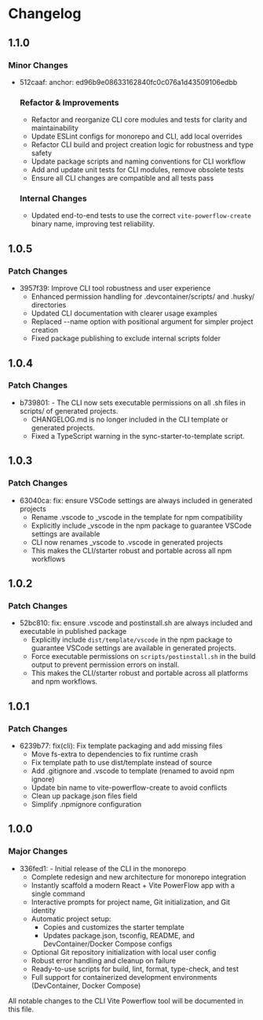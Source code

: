 # Changelog

## 1.1.0

### Minor Changes

- 512caaf: anchor: ed96b9e08633162840fc0c076a1d43509106edbb

  ### Refactor & Improvements
  - Refactor and reorganize CLI core modules and tests for clarity and maintainability
  - Update ESLint configs for monorepo and CLI, add local overrides
  - Refactor CLI build and project creation logic for robustness and type safety
  - Update package scripts and naming conventions for CLI workflow
  - Add and update unit tests for CLI modules, remove obsolete tests
  - Ensure all CLI changes are compatible and all tests pass

  ### Internal Changes
  - Updated end-to-end tests to use the correct `vite-powerflow-create` binary name, improving test reliability.

## 1.0.5

### Patch Changes

- 3957f39: Improve CLI tool robustness and user experience
  - Enhanced permission handling for .devcontainer/scripts/ and .husky/ directories
  - Updated CLI documentation with clearer usage examples
  - Replaced --name option with positional argument for simpler project creation
  - Fixed package publishing to exclude internal scripts folder

## 1.0.4

### Patch Changes

- b739801: - The CLI now sets executable permissions on all .sh files in scripts/ of generated projects.
  - CHANGELOG.md is no longer included in the CLI template or generated projects.
  - Fixed a TypeScript warning in the sync-starter-to-template script.

## 1.0.3

### Patch Changes

- 63040ca: fix: ensure VSCode settings are always included in generated projects
  - Rename .vscode to \_vscode in the template for npm compatibility
  - Explicitly include \_vscode in the npm package to guarantee VSCode settings are available
  - CLI now renames \_vscode to .vscode in generated projects
  - This makes the CLI/starter robust and portable across all npm workflows

## 1.0.2

### Patch Changes

- 52bc810: fix: ensure .vscode and postinstall.sh are always included and executable in published package
  - Explicitly include `dist/template/vscode` in the npm package to guarantee VSCode settings are available in generated projects.
  - Force executable permissions on `scripts/postinstall.sh` in the build output to prevent permission errors on install.
  - This makes the CLI/starter robust and portable across all platforms and npm workflows.

## 1.0.1

### Patch Changes

- 6239b77: fix(cli): Fix template packaging and add missing files
  - Move fs-extra to dependencies to fix runtime crash
  - Fix template path to use dist/template instead of source
  - Add .gitignore and .vscode to template (renamed to avoid npm ignore)
  - Update bin name to vite-powerflow-create to avoid conflicts
  - Clean up package.json files field
  - Simplify .npmignore configuration

## 1.0.0

### Major Changes

- 336fed1: - Initial release of the CLI in the monorepo
  - Complete redesign and new architecture for monorepo integration
  - Instantly scaffold a modern React + Vite PowerFlow app with a single command
  - Interactive prompts for project name, Git initialization, and Git identity
  - Automatic project setup:
    - Copies and customizes the starter template
    - Updates package.json, tsconfig, README, and DevContainer/Docker Compose configs
  - Optional Git repository initialization with local user config
  - Robust error handling and cleanup on failure
  - Ready-to-use scripts for build, lint, format, type-check, and test
  - Full support for containerized development environments (DevContainer, Docker Compose)

All notable changes to the CLI Vite Powerflow tool will be documented in this file.
